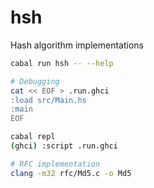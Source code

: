 # hsh
Hash algorithm implementations

```bash
cabal run hsh -- --help

# Debugging
cat << EOF > .run.ghci
:load src/Main.hs
:main
EOF

cabal repl
(ghci) :script .run.ghci

# RFC implementation
clang -m32 rfc/Md5.c -o Md5
```
